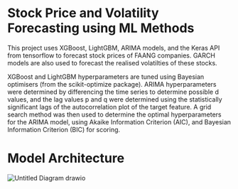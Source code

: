 # Stock Price and Volatility Forecasting using ML Methods
This project uses XGBoost, LightGBM, ARIMA models, and the Keras API from tensorflow to forecast stock prices of FAANG companies. GARCH models are also used to forecast the realised volatilties of these stocks.

XGBoost and LightGBM hyperparameters are tuned using Bayesian optimisers (from the scikit-optimize package). ARIMA hyperparameters were determined by differencing the time series to determine possible d values, and the lag values p and q were determined using the statistically significant lags of the autocorrelation plot of the target feature. A grid search method was then used to determine the optimal hyperparameters for the ARIMA model, using Akaike Information Criterion (AIC), and Bayesian Information Criterion (BIC) for scoring.

# Model Architecture
![Untitled Diagram drawio](https://github.com/user-attachments/assets/3fce05cf-d2b7-469e-a9d7-b6b80fb5cb57)
